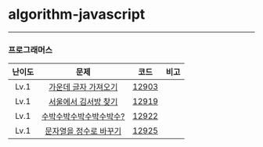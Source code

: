# algorithm-javascript

---

### 프로그래머스

| 난이도 |                                        문제                                         |                                               코드                                                | 비고 |
| :----: | :---------------------------------------------------------------------------------: | :-----------------------------------------------------------------------------------------------: | :--: |
|  Lv.1  |  [가운데 글자 가져오기](https://programmers.co.kr/learn/courses/30/lessons/12903)   | [12903](https://github.com/ParkGana/algorithm-javascript/blob/master/programmers/level1/12903.js) |      |
|  Lv.1  |  [서울에서 김서방 찾기](https://programmers.co.kr/learn/courses/30/lessons/12919)   | [12919](https://github.com/ParkGana/algorithm-javascript/blob/master/programmers/level1/12919.js) |      |
|  Lv.1  | [수박수박수박수박수박수?](https://programmers.co.kr/learn/courses/30/lessons/12922) | [12922](https://github.com/ParkGana/algorithm-javascript/blob/master/programmers/level1/12922.js) |      |
|  Lv.1  | [문자열을 정수로 바꾸기](https://programmers.co.kr/learn/courses/30/lessons/12925)  | [12925](https://github.com/ParkGana/algorithm-javascript/blob/master/programmers/level1/12925.js) |      |
